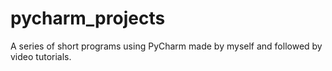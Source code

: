 # pycharm_projects
A series of short programs using PyCharm made by myself and followed by video tutorials. 
